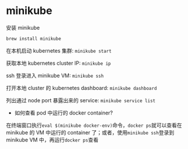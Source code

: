 # minikube

安装 minikube

```bash
brew install minikube
```

在本机启动 kubernetes 集群: `minikube start`

获取本地 kubernetes cluster IP: `minikube ip`

ssh 登录进入 minikube VM: `minikube ssh`

打开本地 cluster 的 kubernetes dashboard: `minikube dashboard`

列出通过 node port 暴露出来的 service: `minikube service list`

- 如何查看 pod 中运行的 docker container?

在终端窗口执行`eval $(minikube docker-env)`命令，`docker ps`就可以查看在 minikube 的 VM 中运行的 container 了；或者，使用`minikube ssh`登录到 minikube VM 中，再运行`docker ps`查看

